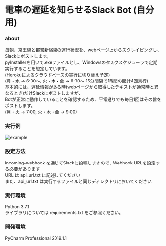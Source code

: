 # 電車の遅延を知らせるSlack Bot (自分用)  
### about  
毎朝、京王線と都営新宿線の運行状況を、webページ上からスクレイピングし、
Slackにポストします。  
pyInstallerを用いて.exeファイルとし、Windowsのタスクスケジューラで定期実行することを想定しています。  
(Herokuによるクラウドベースの実行に切り替え予定)  
(月・水 → 6:30～, 火・木・金 → 8:30～ 15分間隔で1時間の間計4回実行)  
基本的には、遅延情報がある時(webページから取得したテキストが通常時と異なるとき)だけSlackにポストしますが、  
Botが正常に動作していることを確認するため、平常通りでも毎日1回はその旨をポストします。  
(月・火 → 7:00, 火・木・金 → 9:00)    
### 実行例  
![example](https://user-images.githubusercontent.com/16556629/56778002-2ec56f80-680f-11e9-934e-a0d634754b83.PNG)    
### 設定方法  
 incoming-webhook を通じてSlackに投稿しますので、Webhook URLを設定する必要があります  
 URL は api_url.txt に記述してください  
 また、api_url.txt は実行するファイルと同じディレクトリにおいてください    
### 実行環境  
Python 3.7.1  
ライブラリについては requirements.txt をご参照ください。    
### 開発環境  
PyCharm Professional 2019.1.1
